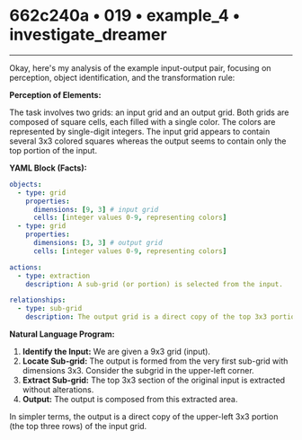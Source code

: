 # 662c240a • 019 • example_4 • investigate_dreamer

---
Okay, here's my analysis of the example input-output pair, focusing on perception, object identification, and the transformation rule:

**Perception of Elements:**

The task involves two grids: an input grid and an output grid. Both grids are composed of square cells, each filled with a single color. The colors are represented by single-digit integers. The input grid appears to contain several 3x3 colored squares whereas the output seems to contain only the top portion of the input.

**YAML Block (Facts):**



```yaml
objects:
  - type: grid
    properties:
      dimensions: [9, 3] # input grid
      cells: [integer values 0-9, representing colors]
  - type: grid
    properties:
      dimensions: [3, 3] # output grid
      cells: [integer values 0-9, representing colors]

actions:
  - type: extraction
    description: A sub-grid (or portion) is selected from the input.

relationships:
  - type: sub-grid
    description: The output grid is a direct copy of the top 3x3 portion of the input grid.
```



**Natural Language Program:**

1.  **Identify the Input:** We are given a 9x3 grid (input).
2.  **Locate Sub-grid:** The output is formed from the very first sub-grid with dimensions 3x3. Consider the subgrid in the upper-left corner.
3. **Extract Sub-grid:** The top 3x3 section of the original input is extracted without alterations.
4.  **Output:** The output is composed from this extracted area.

In simpler terms, the output is a direct copy of the upper-left 3x3 portion (the top three rows) of the input grid.

